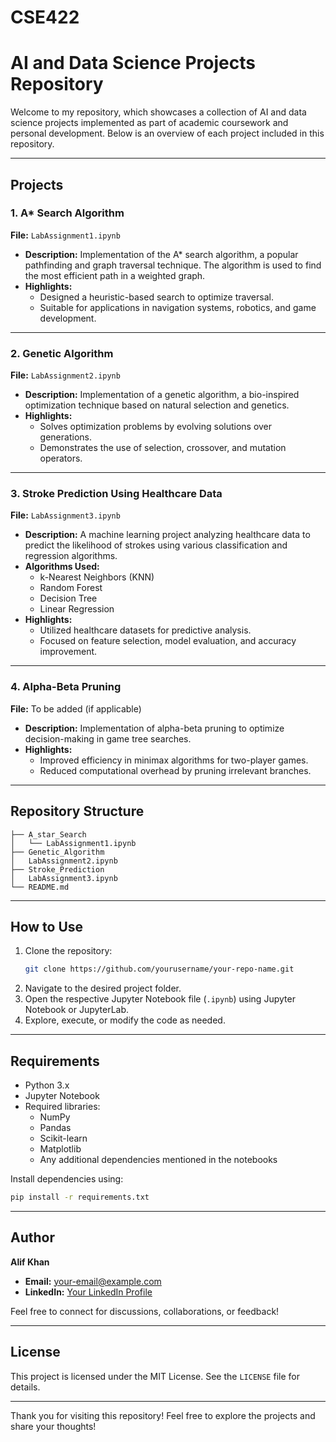 # CSE422
# AI and Data Science Projects Repository

Welcome to my repository, which showcases a collection of AI and data science projects implemented as part of academic coursework and personal development. Below is an overview of each project included in this repository.

---

## Projects

### 1. A* Search Algorithm
**File:** `LabAssignment1.ipynb`

- **Description:** Implementation of the A* search algorithm, a popular pathfinding and graph traversal technique. The algorithm is used to find the most efficient path in a weighted graph.
- **Highlights:**
  - Designed a heuristic-based search to optimize traversal.
  - Suitable for applications in navigation systems, robotics, and game development.

---

### 2. Genetic Algorithm
**File:** `LabAssignment2.ipynb`

- **Description:** Implementation of a genetic algorithm, a bio-inspired optimization technique based on natural selection and genetics.
- **Highlights:**
  - Solves optimization problems by evolving solutions over generations.
  - Demonstrates the use of selection, crossover, and mutation operators.

---

### 3. Stroke Prediction Using Healthcare Data
**File:** `LabAssignment3.ipynb`

- **Description:** A machine learning project analyzing healthcare data to predict the likelihood of strokes using various classification and regression algorithms.
- **Algorithms Used:**
  - k-Nearest Neighbors (KNN)
  - Random Forest
  - Decision Tree
  - Linear Regression
- **Highlights:**
  - Utilized healthcare datasets for predictive analysis.
  - Focused on feature selection, model evaluation, and accuracy improvement.

---

### 4. Alpha-Beta Pruning
**File:** To be added (if applicable)

- **Description:** Implementation of alpha-beta pruning to optimize decision-making in game tree searches.
- **Highlights:**
  - Improved efficiency in minimax algorithms for two-player games.
  - Reduced computational overhead by pruning irrelevant branches.

---

## Repository Structure
```
├── A_star_Search
│   └── LabAssignment1.ipynb
├── Genetic_Algorithm
│   LabAssignment2.ipynb
├── Stroke_Prediction
│   LabAssignment3.ipynb
└── README.md
```

---

## How to Use
1. Clone the repository:
   ```bash
   git clone https://github.com/yourusername/your-repo-name.git
   ```
2. Navigate to the desired project folder.
3. Open the respective Jupyter Notebook file (`.ipynb`) using Jupyter Notebook or JupyterLab.
4. Explore, execute, or modify the code as needed.

---

## Requirements
- Python 3.x
- Jupyter Notebook
- Required libraries:
  - NumPy
  - Pandas
  - Scikit-learn
  - Matplotlib
  - Any additional dependencies mentioned in the notebooks

Install dependencies using:
```bash
pip install -r requirements.txt
```

---

## Author
**Alif Khan**

- **Email:** your-email@example.com
- **LinkedIn:** [Your LinkedIn Profile]()

Feel free to connect for discussions, collaborations, or feedback!

---

## License
This project is licensed under the MIT License. See the `LICENSE` file for details.

---

Thank you for visiting this repository! Feel free to explore the projects and share your thoughts!

